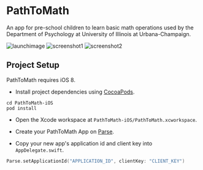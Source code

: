 # PathToMath

An app for pre-school children to learn basic math operations used by the Department of Psychology at University of Illinois at Urbana-Champaign.

![launchimage](https://cloud.githubusercontent.com/assets/5849363/10687933/460423f6-7936-11e5-932a-9b28eb013a00.png)
![screenshot1](https://cloud.githubusercontent.com/assets/5849363/10687911/240791e8-7936-11e5-9292-837912fee320.PNG)
![screenshot2](https://cloud.githubusercontent.com/assets/5849363/10687914/28b42ab2-7936-11e5-9da8-8fea0b18accb.PNG)


## Project Setup

PathToMath requires iOS 8. 


- Install project dependencies using [CocoaPods](http://cocoapods.org/#install). 

````
cd PathToMath-iOS
pod install
````

- Open the Xcode workspace at `PathToMath-iOS/PathToMath.xcworkspace`.

- Create your PathToMath App on [Parse](https://parse.com/apps).

- Copy your new app's application id and client key into `AppDelegate.swift`.

````swift
Parse.setApplicationId("APPLICATION_ID", clientKey: "CLIENT_KEY")
````
